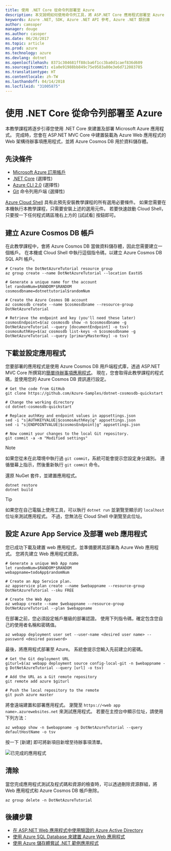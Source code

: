```yaml
---
title: 使用 .NET Core 從命令列部署至 Azure
description: 本文說明如何使用命令列工具，將 ASP.NET Core 應用程式部署至 Azure App Service。
keywords: Azure .NET, SDK, Azure .NET API 參考, Azure .NET 類別庫
author: camsoper
manager: douge
ms.author: casoper
ms.date: 06/20/2017
ms.topic: article
ms.prod: azure
ms.technology: azure
ms.devlang: dotnet
ms.openlocfilehash: 8371c304681ff88cba6f1cc3ba0d1caef836d609
ms.sourcegitcommit: e1a0e91988bb849c75e9583a80e3e6d712083785
ms.translationtype: HT
ms.contentlocale: zh-TW
ms.lasthandoff: 04/14/2018
ms.locfileid: "31005875"
---
```

# <a name="deploy-to-azure-from-the-command-line-with-net-core"></a>使用 .NET Core 從命令列部署至 Azure

本教學課程將逐步引導您使用 .NET Core 來建置及部署 Microsoft Azure 應用程式。  完成時，您會在 ASP.NET MVC Core 中建置裝載為 Azure Web 應用程式的 Web 架構待辦事項應用程式，並將 Azure Cosmos DB 用於資料儲存體。

## <a name="prerequisites"></a>先決條件

* [Microsoft Azure 訂用帳戶](https://azure.microsoft.com/free/)
* [.NET Core](https://www.microsoft.com/net/download/core) (選擇性)
* [Azure CLI 2.0](/cli/azure/install-az-cli2) (選擇性)
* [Git](https://www.git-scm.com/) 命令列用戶端 (選擇性)

[Azure Cloud Shell](/azure/cloud-shell/) 具有此預先安裝教學課程的所有選用必要條件。  如果您需要在本機執行本教學課程，只需要安裝上述的選用元件。  若要快速啟動 Cloud Shell，只要按一下任何程式碼區塊右上方的 [試試看] 按鈕即可。

## <a name="create-an-azure-cosmos-db-account"></a>建立 Azure Cosmos DB 帳戶

在此教學課程中，會將 Azure Cosmos DB 當做資料儲存體，因此您需要建立一個帳戶。  在本機或 Cloud Shell 中執行這個指令碼，以建立 Azure Cosmos DB SQL API 帳戶。

```azurecli-interactive
# Create the DotNetAzureTutorial resource group
az group create --name DotNetAzureTutorial --location EastUS

# Generate a unique name for the account
let randomNum=$RANDOM*$RANDOM
cosmosdbname=dotnettutorial$randomNum

# Create the Azure Cosmos DB account
az cosmosdb create --name $cosmosdbname --resource-group DotNetAzureTutorial

# Retrieve the endpoint and key (you'll need these later)
cosmosEndpoint=$(az cosmosdb show -n $cosmosdbname -g DotNetAzureTutorial --query [documentEndpoint] -o tsv)
cosmosAuthKey=$(az cosmosdb list-keys -n $cosmosdbname -g DotNetAzureTutorial --query [primaryMasterKey] -o tsv)

```

## <a name="download-and-configure-the-application"></a>下載並設定應用程式

您要部署的應用程式是使用 Azure Cosmos DB 用戶端程式庫，透過 ASP.NET MVC Core 所撰寫的[簡單待辦事項應用程式](https://github.com/Azure-Samples/dotnet-cosmosdb-quickstart/)。  現在，您會取得此教學課程的程式碼，並使用您的 Azure Cosmos DB 資訊進行設定。

```azurecli-interactive
# Get the code from GitHub
git clone https://github.com/Azure-Samples/dotnet-cosmosdb-quickstart

# Change the working directory
cd dotnet-cosmosdb-quickstart

# Replace authKey and endpoint values in appsettings.json
sed -i "s|AUTHKEYVALUE|$cosmosAuthKey|g" appsettings.json
sed -i "s|ENDPOINTVALUE|$cosmosEndpoint|g" appsettings.json

# Now commit your changes to the local Git repository.
git commit -a -m "Modified settings"

```

> [!NOTE]
> 如果您從未在此環境中執行過 `git commit`，系統可能會提示您設定身分識別。 遵循螢幕上指示，然後重新執行 `git commit` 命令。

還原 NuGet 套件，並建置應用程式。

```azurecli-interactive
dotnet restore
dotnet build
```

> [!TIP]
> 如果您在自己電腦上使用工具，可以執行 `dotnet run` 並瀏覽至顯示的 `localhost` 位址來測試應用程式。  不過，您無法在 Cloud Shell 中瀏覽至此位址。  

## <a name="configure-azure-app-service-and-deploy-the-web-app"></a>設定 Azure App Service 及部署 web 應用程式

您已成功下載及建置 web 應用程式，並準備要將其部署為 Azure Web 應用程式。  您將先建立 Web 應用程式資源。

```azurecli-interactive
# Generate a unique Web App name
let randomNum=$RANDOM*$RANDOM
webappname=todoApp$randomNum

# Create an App Service plan.
az appservice plan create --name $webappname --resource-group DotNetAzureTutorial --sku FREE

# Create the Web App
az webapp create --name $webappname --resource-group DotNetAzureTutorial --plan $webappname

```

在部署之前，您必須設定帳戶層級的部署認證。  使用下列指令碼，確定包含您自己的使用者名稱和密碼值。

```azurecli-interactive
az webapp deployment user set --user-name <desired user name> --password <desired password>
```

最後，將應用程式部署至 Azure。  系統會提示您輸入先前建立的密碼。

```azurecli-interactive
# Get the Git deployment URL
giturl=$(az webapp deployment source config-local-git -n $webappname -g DotNetAzureTutorial --query [url] -o tsv)

# Add the URL as a Git remote repository
git remote add azure $giturl

# Push the local repository to the remote
git push azure master
```

將會遠端建置和部署應用程式。  瀏覽至 `https://<web app name>.azurewebsites.net` 來測試應用程式。  若要在主控台中顯示位址，請使用下列方法：

```azurecli-interactive
az webapp show -n $webappname -g DotNetAzureTutorial --query defaultHostName -o tsv
```

按一下 [新建] 即可將新項目新增至待辦事項清單。

![已完成的應用程式](./media/dotnet-quickstart/todo.png)

## <a name="clean-up"></a>清除

當您完成應用程式測試及程式碼和資源的檢查時，可以透過刪除資源群組，將 Web 應用程式和 Azure Cosmos DB 帳戶刪除。

```azurecli-interactive
az group delete -n DotNetAzureTutorial
```

## <a name="next-steps"></a>後續步驟

* [在 ASP.NET Web 應用程式中使用驗證的 Azure Active Directory](/azure/active-directory/develop/active-directory-devquickstarts-webapp-dotnet)
* [使用 Azure SQL Database 來建置 Azure Web 應用程式](/azure/app-service-web/web-sites-dotnet-get-started)
* [使用 Azure 儲存體嘗試 .NET 範例應用程式](/azure/storage/storage-samples-dotnet)


